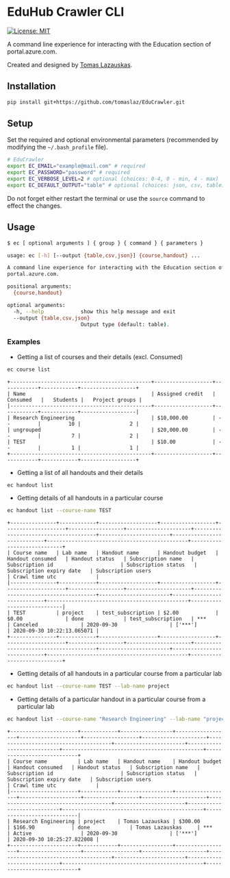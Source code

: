 # EduHub Crawler CLI

[![License: MIT](https://img.shields.io/badge/License-MIT-yellow.svg)](https://opensource.org/licenses/MIT)

A command line experience for interacting with the Education section of portal.azure.com.

Created and designed by <a href="https://github.com/tomaslaz">Tomas Lazauskas</a>.

## Installation

```bash
pip install git+https://github.com/tomaslaz/EduCrawler.git
```

## Setup

Set the required and optional environmental parameters (recommended by modifying the `~/.bash_profile` file).

```bash
# EduCrawler
export EC_EMAIL="example@mail.com" # required
export EC_PASSWORD="password" # required
export EC_VERBOSE_LEVEL=2 # optional (choices: 0-4, 0 - min, 4 - max)
export EC_DEFAULT_OUTPUT="table" # optional (choices: json, csv, table)
```

Do not forget either restart the terminal or use the `source` command to effect the changes.

## Usage

```bash
$ ec [ optional arguments ] { group } { command } { parameters }
```

```bash
usage: ec [-h] [--output {table,csv,json}] {course,handout} ...

A command line experience for interacting with the Education section of
portal.azure.com.

positional arguments:
  {course,handout}

optional arguments:
  -h, --help            show this help message and exit
  --output {table,csv,json}
                        Output type (default: table).
```

### Examples

- Getting a list of courses and their details (excl. Consumed)

```bash
ec course list
```

```
+----------------------------------------------+-------------------+------------+------------+------------------+
| Name                                         | Assigned credit   | Consumed   |   Students |   Project groups |
|----------------------------------------------+-------------------+------------+------------+------------------|
| Research Engineering                         | $10,000.00        | --         |         10 |                2 |
| ungrouped                                    | $20,000.00        | --         |          7 |                2 |
| TEST                                         | $10.00            | --         |          1 |                1 |
+----------------------------------------------+-------------------+------------+------------+------------------+
```

- Getting a list of all handouts and their details

```bash
ec handout list
```

- Getting details of all handouts in a particular course


```bash
ec handout list --course-name TEST
```

```
+---------------+------------+-------------------+------------------+--------------------+------------------+---------------------+--------------------------------------+-----------------------+----------------------------+----------------------------------------------+----------------------------+
| Course name   | Lab name   | Handout name      | Handout budget   | Handout consumed   | Handout status   | Subscription name   | Subscription id                      | Subscription status   | Subscription expiry date   | Subscription users                           | Crawl time utc             |
|---------------+------------+-------------------+------------------+--------------------+------------------+---------------------+--------------------------------------+-----------------------+----------------------------+----------------------------------------------+----------------------------|
| TEST          | project    | test_subscription | $2.00            | $0.00              | done             | test_subscription   | ***                                  | Canceled              | 2020-09-30                 | ['***']                                      | 2020-09-30 10:22:13.065071 |
+---------------+------------+-------------------+------------------+--------------------+------------------+---------------------+--------------------------------------+-----------------------+----------------------------+----------------------------------------------+----------------------------+
```

- Getting details of all handouts in a particular course from a particular lab

```bash
ec handout list --course-name TEST --lab-name project
```

- Getting details of a particular handout in a particular course from a particular lab

```bash
ec handout list --course-name "Research Engineering" --lab-name "project" --handout-name "Tomas Lazauskas"
```

```
+----------------------+------------+-----------------+------------------+--------------------+------------------+---------------------+--------------------------------------+-----------------------+----------------------------+----------------------------------------------+----------------------------+
| Course name          | Lab name   | Handout name    | Handout budget   | Handout consumed   | Handout status   | Subscription name   | Subscription id                      | Subscription status   | Subscription expiry date   | Subscription users                           | Crawl time utc             |
|----------------------+------------+-----------------+------------------+--------------------+------------------+---------------------+--------------------------------------+-----------------------+----------------------------+----------------------------------------------+----------------------------|
| Research Engineering | project    | Tomas Lazauskas | $300.00          | $166.90            | done             | Tomas Lazauskas     | ***                                  | Active                | 2020-09-30                 | ['***']                                      | 2020-09-30 10:25:27.822008 |
+----------------------+------------+-----------------+------------------+--------------------+------------------+---------------------+--------------------------------------+-----------------------+----------------------------+----------------------------------------------+----------------------------+
```
